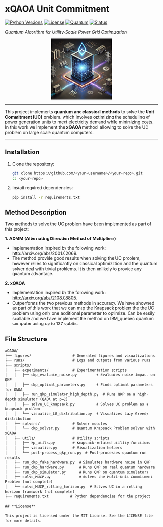 # **xQAOA Unit Commitment**
[![Python Versions](https://img.shields.io/badge/python-3.10-blue.svg)](https://www.python.org/)
[![License](https://img.shields.io/badge/License-MIT-green.svg)](https://opensource.org/licenses/MIT)
[![Quantum](https://img.shields.io/badge/Quantum-QAOA-purple.svg)](https://qiskit.org/)
[![Status](https://img.shields.io/badge/Status-In%20Development-yellow.svg)](https://github.com/your-username/your-repo)


*Quantum Algorithm for Utility-Scale Power Grid Optimization*

<div align="center">
  <img src="image.png" alt="Unit Commitment Optimization" width="200">
</div>

---

This project implements **quantum and classical methods** to solve the **Unit Commitment (UC)** problem, which involves optimizing the scheduling of power generation units to meet electricity demand while minimizing costs. In this work we implement the **xQAOA** method, allowing to solve the UC problem on large scale quantum computers.

---

## **Installation**

1. Clone the repository:
   ```bash
   git clone https://github.com/<your-username>/<your-repo>.git
   cd <your-repo>
   ```

2. Install required dependencies:
   ```bash
   pip install -r requirements.txt
   ```

## **Method Description**

Two methods to solve the UC problem have been implemented as part of this project:

**1. ADMM (Alternating Direction Method of Multipliers)**
- Implementation inspired by the following work: http://arxiv.org/abs/2001.02069.
- The method provide good results when solving the UC problem, however relies to significantly on classical optimization and the quantum solver deal with trivial problems. It is then unlikely to provide any quantum advantage.

**2. xQAOA**
- Implementation inspired by the following work: http://arxiv.org/abs/2108.08805.
- Outperforms the two previous methods in accuracy. We have showned as part of this work that we can map the Knapsack problem the the UC problem using only one additional parameter to optimize. Can be easily scallable and we have implement the method on IBM_quebec quantum computer using up to 127 qubits.

## **File Structure**
```plaintext
xQAOA/
├── figures/                   # Generated figures and visualizations
├── runs/                      # Logs and outputs from various runs
├── scripts/
│   ├── experiments/           # Experimentation scripts
│   │   ├── qkp_evaluate_noise.py         # Evaluates noise impact on QKP
│   │   ├── qkp_optimal_parameters.py     # Finds optimal parameters for QAOA
│   │   ├── run_qkp_simulator_high_depth.py  # Runs QKP on a high-depth simulator (QAOA at p=2)
│   │   ├── solve_UC_knapsack.py          # Solves UC problem as a knapsack problem
│   │   └── visualize_LG_distribution.py  # Visualizes Lazy Greedy distribution
│   ├── solvers/               # Solver modules
│   │   └── qkp_solver.py      # Quantum Knapsack Problem solver with xQAOA
│   ├── utils/                 # Utility scripts
│   │   ├── kp_utils.py        # Knapsack-related utility functions
│   │   ├── visualize.py       # Visualization helpers
│   │   └── post-process_qkp_run.py  # Post-processes quantum run results
│   ├── run_qkp_fake_hardware.py  # Simulates hardware noise in QKP
│   ├── run_qkp_hardware.py       # Runs QKP on real quantum hardware
│   ├── run_qkp_simulator.py      # Runs QKP on quantum simulators
│   ├── solve_MUCP.py             # Solves the Multi-Unit Commitment Problem (not complete)
│   └── solve_MUCP_rolling_horizon.py  # Solves UC in a rolling horizon framework (not complete)
├── requirements.txt          # Python dependencies for the project

## **License**

This project is licensed under the MIT License. See the LICENSE file for more details.

